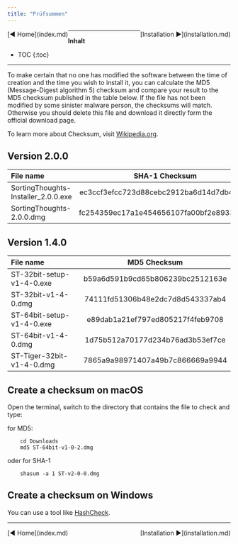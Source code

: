 ```yaml
---
title: "Prüfsummen"
---
```


<div class="pageNavigation">
<div style="float:left;">
   [◀️ Home](index.md)
</div>
<div style="float:right;">
  [Installation ▶️](installation.md)
</div>
</div>

---------------
__Inhalt__
* TOC
{:toc}
---------------

To make certain that no one has modified the software between the time of creation and the time you wish to install it, you can calculate the MD5 (Message-Digest algorithm 5) checksum and compare your result to the MD5 checksum published in the table below. If the file has not been modified by some sinister malware person, the checksums will match. Otherwise you should delete this file and download it directly form the official download page.

To learn more about Checksum, visit [Wikipedia.org](https://en.wikipedia.org/wiki/Checksum).

## Version 2.0.0

| File name | SHA-1 Checksum | MD5 Checksum
|:--------|:-------:|:-------:|
| SortingThoughts-Installer_2.0.0.exe | ec3ccf3efcc723d88cebc2912ba6d14d7db4438a | 6e8c44fe3f5782e9662cd6ef27de3777  |
| SortingThoughts-2.0.0.dmg | fc254359ec17a1e454656107fa00bf2e8933a3e5 | 50468d4dde88a67b8557350e627e9c66 |

## Version 1.4.0

| File name | MD5 Checksum |
|:--------|:-------:|
| ST-32bit-setup-v1-4-0.exe | b59a6d591b9cd65b806239bc2512163e |
| ST-32bit-v1-4-0.dmg | 74111fd51306b48e2dc7d8d543337ab4 |
| ST-64bit-setup-v1-4-0.exe | e89dab1a21ef797ed805217f4feb9708 |
| ST-64bit-v1-4-0.dmg | 1d75b512a70177d234b76ad3b53ef7ce |
| ST-Tiger-32bit-v1-4-0.dmg | 7865a9a98971407a49b7c866669a9944 |

## Create a checksum on macOS
Open the terminal, switch to the directory that contains the file to check and type:

for MD5:

```
    cd Downloads
    md5 ST-64bit-v1-0-2.dmg
```

oder for SHA-1

```
    shasum -a 1 ST-v2-0-0.dmg
```

## Create a checksum on Windows
You can use a tool like [HashCheck](https://github.com/gurnec/HashCheck/releases).

---------------

<div class="pageNavigation">
<div style="float:left;">
   [◀️ Home](index.md)
</div>
<div style="float:right;">
  [Installation ▶️](installation.md)
</div>
</div>
